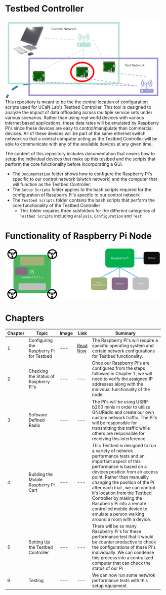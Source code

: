 # Testbed Controller
![GitHub Logo](/Images/tetherless_architecture.png) 
This repository is meant to be the the central location of configuration scripts used for UCaN Lab's Testbed Controller. This tool is designed to analyze the impact of data offloading across multiple service sets under various scenarios. Rather than using real world devices with various internet based applications, these data rates will be emulated by Raspberry Pi's since these devices are easy to control/manipulate than commercial devices. All of these devices will be part of the same ethernet switch network so that a central computer acting as the Testbed Controller will be able to communicate with any of the available devices at any given time.

The content of this repository includes documentation that covers how to setup the individual devices that make up this testbed and the scripts that perform the core functionality before incorporating a GUI. 
* The `Documentation` folder shows how to configure the Raspberry Pi's specific to our control network (siwtch network) and the computer that will function as the Testbed Controller. 
* The `Setup Scripts` folder applies to the bash scripts required for the configuration of Raspberry Pi's specific to our control network 
* The `Testbed Scripts` folder contains the bash scripts that perform the core functionality of the Testbed Controller 
  * This folder requires three subfolders for the different categories of `Testbed Scripts` including `Analysis`, `Configuration` and `Test` 

# Functionality of Raspberry Pi Node 
![GitHub Logo](/Images/mobile_node.png) 

# Chapters
| Chapter | Topic | Image | Link | Summary 
| --- | --- | --- | --- | --- |
| 1 | Configuring the Raspberry Pi for Testbed | --- | [Read Now](https://github.com/UCaNLabUMB/Testbed_Controller/blob/main/Documentation/Raspberry_Pi_Setup.md) | The Raspberry Pi's will require a specific operating system and certain network configurations for Testbed functionality. 
| 2 | Checking the Status of Raspberry Pi's  | --- | --- | Once our Raspberry Pi's are configured from the steps followed in Chapter 1, we will need to verify the assigned IP addresses along with the indivdual functionality of the node 
| 3 | Software Defined Radio | --- | --- | The Pi's will be using USRP b200 minis in order to utilize GNURadio and create our own custom network traffic. The Pi's will be responsible for transmitting this traffic while others are responsible for receiving this interference. 
| 4 | Building the Mobile Raspberry Pi Cart | --- | --- | This Testbed is designed to run a variety of netwrok performance tests and an important aspect of this performance is based on a devices position from an access point. Rather than manuallly changing the position of the Pi after each trial , we can control it's location from the Testbed Controller by making the Raspberry Pi into a remote controlled mobile device to emulate a person walking around a room with a device. 
| 5 | Setting Up the Testbed Controller | --- | --- | There will be so many Raspberry Pi's for these performance test that it would be counter productive to check the configurations of these Pi's individually. We can condense this process into a centralized computer that can check the status of our Pi  
| 6 | Testing  | --- | --- | We can now run some netwrok performance tests with this setup equipment. 
